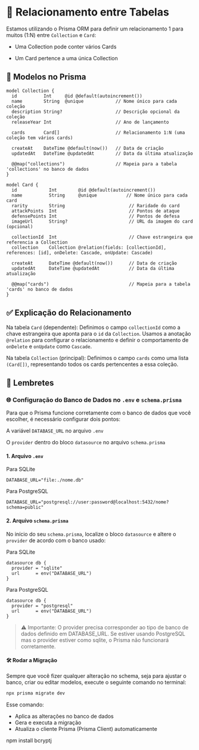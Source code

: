 # 🔗 Relacionamento entre Tabelas
Estamos utilizando o Prisma ORM para definir um relacionamento 1 para muitos (1:N) entre `Collection` e `Card`:

- Uma Collection pode conter vários Cards

- Um Card pertence a uma única Collection

## 🧩 Modelos no Prisma

```prisma
model Collection {
  id          Int     @id @default(autoincrement())
  name        String  @unique            // Nome único para cada coleção
  description String?                    // Descrição opcional da coleção
  releaseYear Int                        // Ano de lançamento

  cards       Card[]                     // Relacionamento 1:N (uma coleção tem vários cards)

  createAt    DateTime @default(now())   // Data de criação
  updatedAt   DateTime @updatedAt        // Data da última atualização

  @@map("collections")                   // Mapeia para a tabela 'collections' no banco de dados
}

model Card {
  id            Int        @id @default(autoincrement())
  name          String     @unique           // Nome único para cada card
  rarity        String                        // Raridade do card
  attackPoints  Int                           // Pontos de ataque
  defensePoints Int                           // Pontos de defesa
  imageUrl      String?                       // URL da imagem do card (opcional)

  collectionId  Int                           // Chave estrangeira que referencia a Collection
  collection    Collection @relation(fields: [collectionId], references: [id], onDelete: Cascade, onUpdate: Cascade)

  createAt      DateTime @default(now())      // Data de criação
  updatedAt     DateTime @updatedAt           // Data da última atualização

  @@map("cards")                              // Mapeia para a tabela 'cards' no banco de dados
}
```

## ✅ Explicação do Relacionamento

Na tabela `Card` (dependente):
Definimos o campo `collectionId` como a chave estrangeira que aponta para o `id` da `Collection`.
Usamos a anotação `@relation` para configurar o relacionamento e definir o comportamento de `onDelete` e `onUpdate` como `Cascade`.

Na tabela `Collection` (principal):
Definimos o campo `cards` como uma lista `(Card[])`, representando todos os cards pertencentes a essa coleção.

## 📌 Lembretes

### 🌐 Configuração do Banco de Dados no `.env` e `schema.prisma`
Para que o Prisma funcione corretamente com o banco de dados que você escolher, é necessário configurar dois pontos:

A variável `DATABASE_URL` no arquivo `.env`

O `provider` dentro do bloco `datasource` no arquivo `schema.prisma`

#### 1. Arquivo `.env`

Para SQLite

```env
DATABASE_URL="file:./nome.db"
```

Para PostgreSQL

```env
DATABASE_URL="postgresql://user:password@localhost:5432/nome?schema=public"
```

#### 2. Arquivo `schema.prisma`
No início do seu `schema.prisma`, localize o bloco `datasource` e altere o `provider` de acordo com o banco usado:

Para SQLite

```prisma
datasource db {
  provider = "sqlite"
  url      = env("DATABASE_URL")
}
```

Para PostgreSQL

```prisma
datasource db {
  provider = "postgresql"
  url      = env("DATABASE_URL")
}
```

> ⚠️ Importante: O provider precisa corresponder ao tipo de banco de dados definido em DATABASE_URL. Se estiver usando PostgreSQL mas o provider estiver como sqlite, o Prisma não funcionará corretamente.

#### 🛠️ Rodar a Migração
Sempre que você fizer qualquer alteração no schema, seja para ajustar o banco, criar ou editar modelos, execute o seguinte comando no terminal:

```bash
npx prisma migrate dev
```

Esse comando:
- Aplica as alterações no banco de dados
- Gera e executa a migração
- Atualiza o cliente Prisma (Prisma Client) automaticamente

npm install bcryptj